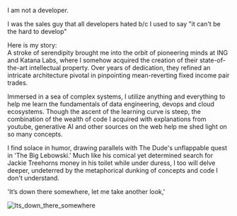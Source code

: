 I am not a developer. 

I was the sales guy that all developers hated b/c I used to say "it can't be the hard to develop"

Here is my story:<br>
A stroke of serendipity brought me into the orbit of pioneering minds at ING and Katana Labs, where I somehow acquired the
creation of their state-of-the-art intellectual property. Over years of dedication, they refined an intricate architecture pivotal in
pinpointing mean-reverting fixed income pair trades.

Immersed in a sea of complex systems, I utilize anything and everything to help me learn the fundamentals of data engineering, devops and cloud ecosystems.
Though the ascent of the learning curve is steep, the combination of the wealth of code I acquired
with explanations from youtube, generative AI and other sources on the web help me shed light on so many concepts.

I find solace in humor, drawing parallels with The Dude's
unflappable quest in 'The Big Lebowski.' Much like his comical yet
determined search for Jackie Treehorns money in his toilet while under
duress, I too will delve deeper, undeterred by the metaphorical dunking of concepts and code I don't understand.

'It’s down there somewhere, let me take another look,'


![Its_down_there_somewhere](https://github.com/thecatfix/gifs/blob/main/wheresthemoney.gif)
